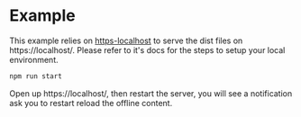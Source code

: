 # Example

This example relies on [https-localhost](https://github.com/daquinoaldo/https-localhost) to serve the dist files on https://localhost/. Please refer to it's docs for the steps to setup your local environment.

```bash
npm run start
```

Open up https://localhost/, then restart the server, you will see a notification ask you to restart reload the offline content.
